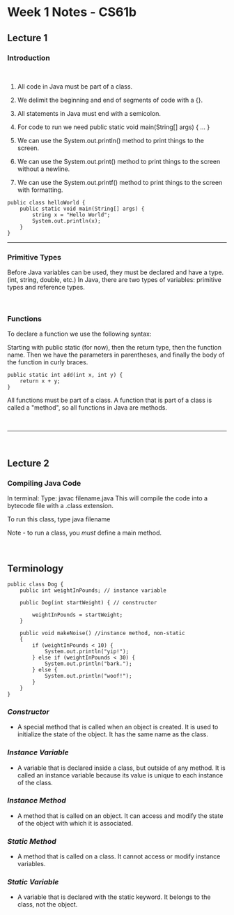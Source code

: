 # Week 1 Notes - CS61b

## Lecture 1

### Introduction  
<br>

1. All code in Java must be part of a class.

2. We delimit the beginning and end of segments of code with a {}.

3. All statements in Java must end with a semicolon.

4. For code to run we need public static void main(String[] args) { ... }

5. We can use the System.out.println() method to print things to the screen.

6. We can use the System.out.print() method to print things to the screen without a newline.

7. We can use the System.out.printf() method to print things to the screen with formatting.

```
public class helloWorld {
    public static void main(String[] args) {
        string x = "Hello World";
        System.out.println(x);
    }
}
```

---

### Primitive Types
Before Java variables can be used, they must be declared and have a type. (int, string, double, etc.)
In Java, there are two types of variables: primitive types and reference types.

<br>

### Functions

To declare a function we use the following syntax:

Starting with public static (for now), then the return type, then the function name. Then we have the parameters in parentheses, and finally the body of the function in curly braces.

```
public static int add(int x, int y) {
    return x + y;
}
```

All functions must be part of a class. A function that is part of a class is called a "method", so all functions in Java are methods.

<br>

---

<br>

## Lecture 2

### Compiling Java Code

In terminal: Type: javac filename.java
This will compile the code into a bytecode file with a .class extension.

To run this class, type java filename

Note - to run a class, you *must* define a main method.

<br>

## Terminology
```
public class Dog {
    public int weightInPounds; // instance variable

    public Dog(int startWeight) { // constructor 

        weightInPounds = startWeight;
    }
    
    public void makeNoise() //instance method, non-static
    {
        if (weightInPounds < 10) {
            System.out.println("yip!");
        } else if (weightInPounds < 30) {
            System.out.println("bark.");
        } else {
            System.out.println("woof!");
        }
    }
}
```
### *Constructor* 
- A special method that is called when an object is created. It is used to initialize the state of the object. It has the same name as the class.

### *Instance Variable*

- A variable that is declared inside a class, but outside of any method. It is called an instance variable because its value is unique to each instance of the class.

### *Instance Method*

- A method that is called on an object. It can access and modify the state of the object with which it is associated.

### *Static Method*

- A method that is called on a class. It cannot access or modify instance variables.

### *Static Variable*

- A variable that is declared with the static keyword. It belongs to the class, not the object.